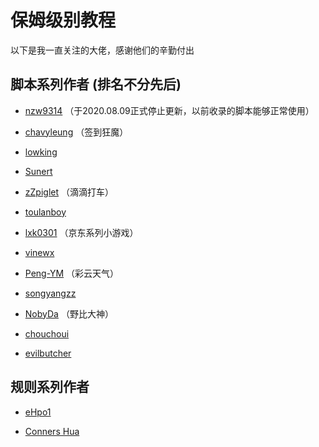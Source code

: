 # 保姆级别教程

以下是我一直关注的大佬，感谢他们的辛勤付出

## 脚本系列作者 (排名不分先后)

- [nzw9314](https://github.com/nzw9314/QuantumultX/tree/master) （于2020.08.09正式停止更新，以前收录的脚本能够正常使用）

- [chavyleung](https://github.com/chavyleung/scripts)  （签到狂魔）

- [lowking](https://github.com/lowking/Scripts/tree/master) 

- [Sunert](https://github.com/Sunert/Scripts/) 

- [zZpiglet](https://github.com/zZPiglet/Task)  （滴滴打车）

- [toulanboy](https://github.com/toulanboy/scripts/tree/master) 

- [lxk0301](https://gitee.com/lxk0301/scripts/)  （京东系列小游戏）

- [vinewx](https://ooxx.be/js) 

- [Peng-YM](https://github.com/Peng-YM/QuanX)  （彩云天气）

- [songyangzz](https://github.com/songyangzz/QxScripts) 

- [NobyDa](https://github.com/NobyDa/Script/tree/master) （野比大神）

- [chouchoui](https://github.com/chouchoui/QuanX) 

- [evilbutcher](https://github.com/evilbutcher/Quantumult_X/tree/master) 

## 规则系列作者

- [eHpo1](https://github.com/eHpo1/Rules)

- [Conners Hua](https://github.com/ConnersHua/Profiles/tree/master)
